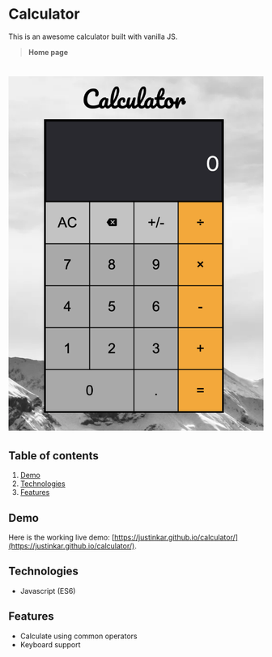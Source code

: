 # Calculator

This is an awesome calculator built with vanilla JS.

> **Home page**

# ![Calculator](images/screenshot.png)

## Table of contents

1. [Demo](#demo)
2. [Technologies](#technologies)
3. [Features](#features)

## Demo

Here is the working live demo:
[https://justinkar.github.io/calculator/](https://justinkar.github.io/calculator/).

## Technologies

- Javascript (ES6)

## Features

- Calculate using common operators
- Keyboard support
